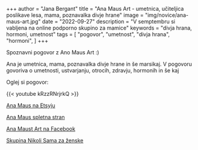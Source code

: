+++
author = "Jana Bergant"
title = "Ana Maus Art - umetnica, učiteljica poslikave lesa, mama, poznavalka divje hrane"
image = "img/novice/ana-maus-art.jpg"
date = "2022-09-27"
description = "V semptembru si vabljena na online podporno skupino za mamice"
keywords = "divja hrana, hormoni, umetnost"
tags = [
    "pogovor",
    "umetnost",
    "divja hrana",
    "hormoni",
]
+++

Spoznavni pogovor z Ano Maus Art :)

Ana je umetnica, mama, poznavalka divje hrane in še marsikaj.
V pogovoru govoriva o umetnosti, ustvarjanju, otrocih, zdravju, hormonih in še kaj

Oglej si pogovor:


{{< youtube kRzzRNrjrkQ >}}




[Ana Maus na Etsyju](https://www.etsy.com/shop/AnaMausArt)

[Ana Maus spletna stran](https://anahribar.blogspot.com/)

[Ana Maust Art na Facebook](https://www.facebook.com/anamaus.art)

[Skupina Nikoli Sama za ženske](https://www.facebook.com/groups/467001988199005)
